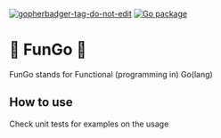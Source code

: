 <a href='https://github.com/jpoles1/gopherbadger' target='_blank'>![gopherbadger-tag-do-not-edit](https://img.shields.io/badge/Go%20Coverage-100%25-brightgreen.svg?longCache=true&style=flat)</a>
[![Go package](https://github.com/gabrielseibel1/fungo/actions/workflows/coverage.yaml/badge.svg)](https://github.com/gabrielseibel1/fungo/actions/workflows/coverage.yaml)

# 🍄 FunGo 🍄
FunGo stands for Functional (programming in) Go(lang)

## How to use

Check unit tests for examples on the usage